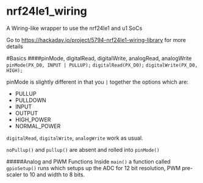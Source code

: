 # nrf24le1_wiring
A Wiring-like wrapper to use the nrf24le1 and u1 SoCs

Go to https://hackaday.io/project/5794-nrf24le1-wiring-library for more details

#Basics
####pinMode, digitalRead, digitalWrite, analogRead, analogWrite
`pinMode(PX_D0, INPUT | PULLUP);`
`digitalRead(PX_D0);`
`digitalWrite(PX_D0, HIGH);`

pinMode is slightly different in that you `|` together the options which are:
* PULLUP
* PULLDOWN
* INPUT
* OUTPUT
* HIGH_POWER
* NORMAL_POWER

`digitalRead`, `digitalWrite`, `analogWrite` work as usual.

`noPullup()` and `pullup()` are absent and rolled into `pinMode()`

#####Analog and PWM Functions
Inside `main()` a function called `gpioSetup()` runs which setups up the ADC for 12 bit resolution, PWM pre-scaler to 10 and width to 8 bits. 

